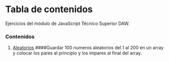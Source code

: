 # Tabla de contenidos
Ejercicios del módulo de JavaScript Técnico Superior DAW.

### Contenidos
1. [Aleatorios](https://github.com/erabasco/javascript/tree/master/aleatorios)
####Guardar 100 numeros aleatorios del 1 al 200 en un array y colocar los pares al principio y los impares al final del array.
